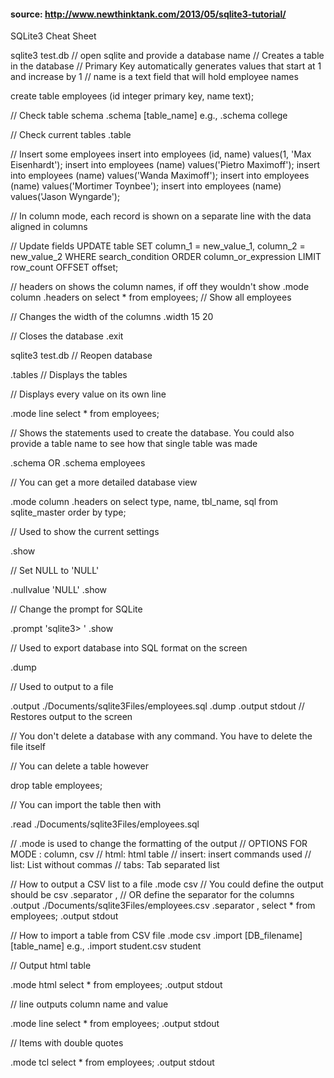 #### source: http://www.newthinktank.com/2013/05/sqlite3-tutorial/
SQLite3 Cheat Sheet

sqlite3 test.db // open sqlite and provide a database name
// Creates a table in the database
// Primary Key automatically generates values that start at 1 and increase by 1
// name is a text field that will hold employee names

create table employees (id integer primary key, name text);


// Check table schema
.schema [table_name]
e.g., 
.schema college


// Check current tables
.table


// Insert some employees
insert into employees (id, name) values(1, 'Max Eisenhardt');
insert into employees (name) values('Pietro Maximoff');
insert into employees (name) values('Wanda Maximoff');
insert into employees (name) values('Mortimer Toynbee');
insert into employees (name) values('Jason Wyngarde');
 
// In column mode, each record is shown on a separate line with the data aligned in columns

// Update fields
UPDATE table
SET column_1 = new_value_1,
    column_2 = new_value_2
WHERE
    search_condition 
ORDER column_or_expression
LIMIT row_count OFFSET offset;


// headers on shows the column names, if off they wouldn't show
.mode column
.headers on
select * from employees; // Show all employees
 
 
// Changes the width of the columns
.width 15 20
 
// Closes the database
.exit

sqlite3 test.db // Reopen database
 
.tables // Displays the tables
 
// Displays every value on its own line
 
.mode line
select * from employees;
 
// Shows the statements used to create the database. You could also provide a table name to see how that single table was made
 
.schema OR .schema employees
 
// You can get a more detailed database view
 
.mode column
.headers on
select type, name, tbl_name, sql from sqlite_master order by type;
 
// Used to show the current settings
 
.show
 
// Set NULL to 'NULL'
 
.nullvalue 'NULL'
.show
 
// Change the prompt for SQLite
 
.prompt 'sqlite3> '
.show
 
// Used to export database into SQL format on the screen
 
.dump
 
// Used to output to a file
 
.output ./Documents/sqlite3Files/employees.sql
.dump
.output stdout // Restores output to the screen
 
// You don't delete a database with any command. You have to delete the file itself
 
// You can delete a table however
 
drop table employees;
 
// You can import the table then with
 
.read ./Documents/sqlite3Files/employees.sql
 
// .mode is used to change the formatting of the output
// OPTIONS FOR MODE : column, csv
// html: html table
// insert: insert commands used
// list: List without commas
// tabs: Tab separated list
 
// How to output a CSV list to a file
.mode csv // You could define the output should be csv
.separator ,  // OR define the separator for the columns
.output ./Documents/sqlite3Files/employees.csv
.separator ,
select * from employees;
.output stdout

 
// How to import a table from CSV file
.mode csv
.import [DB_filename] [table_name]
e.g., 
.import student.csv student


// Output html table
 
.mode html
select * from employees;
.output stdout
 
// line outputs column name and value
 
.mode line
select * from employees;
.output stdout
 
// Items with double quotes
 
.mode tcl
select * from employees;
.output stdout
